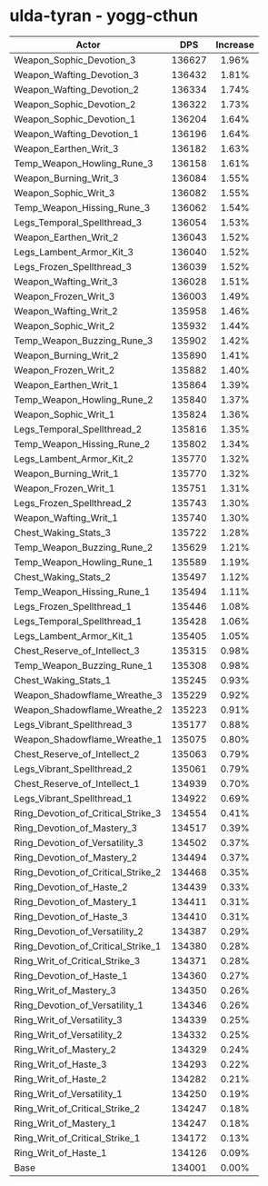 # ulda-tyran - yogg-cthun
| Actor | DPS | Increase |
|---|:---:|:---:|
|Weapon_Sophic_Devotion_3|136627|1.96%|
|Weapon_Wafting_Devotion_3|136432|1.81%|
|Weapon_Wafting_Devotion_2|136334|1.74%|
|Weapon_Sophic_Devotion_2|136322|1.73%|
|Weapon_Sophic_Devotion_1|136204|1.64%|
|Weapon_Wafting_Devotion_1|136196|1.64%|
|Weapon_Earthen_Writ_3|136182|1.63%|
|Temp_Weapon_Howling_Rune_3|136158|1.61%|
|Weapon_Burning_Writ_3|136084|1.55%|
|Weapon_Sophic_Writ_3|136082|1.55%|
|Temp_Weapon_Hissing_Rune_3|136062|1.54%|
|Legs_Temporal_Spellthread_3|136054|1.53%|
|Weapon_Earthen_Writ_2|136043|1.52%|
|Legs_Lambent_Armor_Kit_3|136040|1.52%|
|Legs_Frozen_Spellthread_3|136039|1.52%|
|Weapon_Wafting_Writ_3|136028|1.51%|
|Weapon_Frozen_Writ_3|136003|1.49%|
|Weapon_Wafting_Writ_2|135958|1.46%|
|Weapon_Sophic_Writ_2|135932|1.44%|
|Temp_Weapon_Buzzing_Rune_3|135902|1.42%|
|Weapon_Burning_Writ_2|135890|1.41%|
|Weapon_Frozen_Writ_2|135882|1.40%|
|Weapon_Earthen_Writ_1|135864|1.39%|
|Temp_Weapon_Howling_Rune_2|135840|1.37%|
|Weapon_Sophic_Writ_1|135824|1.36%|
|Legs_Temporal_Spellthread_2|135816|1.35%|
|Temp_Weapon_Hissing_Rune_2|135802|1.34%|
|Legs_Lambent_Armor_Kit_2|135770|1.32%|
|Weapon_Burning_Writ_1|135770|1.32%|
|Weapon_Frozen_Writ_1|135751|1.31%|
|Legs_Frozen_Spellthread_2|135743|1.30%|
|Weapon_Wafting_Writ_1|135740|1.30%|
|Chest_Waking_Stats_3|135722|1.28%|
|Temp_Weapon_Buzzing_Rune_2|135629|1.21%|
|Temp_Weapon_Howling_Rune_1|135589|1.19%|
|Chest_Waking_Stats_2|135497|1.12%|
|Temp_Weapon_Hissing_Rune_1|135494|1.11%|
|Legs_Frozen_Spellthread_1|135446|1.08%|
|Legs_Temporal_Spellthread_1|135428|1.06%|
|Legs_Lambent_Armor_Kit_1|135405|1.05%|
|Chest_Reserve_of_Intellect_3|135315|0.98%|
|Temp_Weapon_Buzzing_Rune_1|135308|0.98%|
|Chest_Waking_Stats_1|135245|0.93%|
|Weapon_Shadowflame_Wreathe_3|135229|0.92%|
|Weapon_Shadowflame_Wreathe_2|135223|0.91%|
|Legs_Vibrant_Spellthread_3|135177|0.88%|
|Weapon_Shadowflame_Wreathe_1|135075|0.80%|
|Chest_Reserve_of_Intellect_2|135063|0.79%|
|Legs_Vibrant_Spellthread_2|135061|0.79%|
|Chest_Reserve_of_Intellect_1|134939|0.70%|
|Legs_Vibrant_Spellthread_1|134922|0.69%|
|Ring_Devotion_of_Critical_Strike_3|134554|0.41%|
|Ring_Devotion_of_Mastery_3|134517|0.39%|
|Ring_Devotion_of_Versatility_3|134502|0.37%|
|Ring_Devotion_of_Mastery_2|134494|0.37%|
|Ring_Devotion_of_Critical_Strike_2|134468|0.35%|
|Ring_Devotion_of_Haste_2|134439|0.33%|
|Ring_Devotion_of_Mastery_1|134411|0.31%|
|Ring_Devotion_of_Haste_3|134410|0.31%|
|Ring_Devotion_of_Versatility_2|134387|0.29%|
|Ring_Devotion_of_Critical_Strike_1|134380|0.28%|
|Ring_Writ_of_Critical_Strike_3|134371|0.28%|
|Ring_Devotion_of_Haste_1|134360|0.27%|
|Ring_Writ_of_Mastery_3|134350|0.26%|
|Ring_Devotion_of_Versatility_1|134346|0.26%|
|Ring_Writ_of_Versatility_3|134339|0.25%|
|Ring_Writ_of_Versatility_2|134332|0.25%|
|Ring_Writ_of_Mastery_2|134329|0.24%|
|Ring_Writ_of_Haste_3|134293|0.22%|
|Ring_Writ_of_Haste_2|134282|0.21%|
|Ring_Writ_of_Versatility_1|134250|0.19%|
|Ring_Writ_of_Critical_Strike_2|134247|0.18%|
|Ring_Writ_of_Mastery_1|134247|0.18%|
|Ring_Writ_of_Critical_Strike_1|134172|0.13%|
|Ring_Writ_of_Haste_1|134126|0.09%|
|Base|134001|0.00%|
